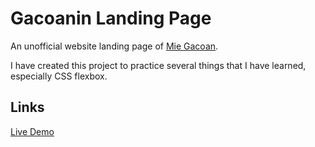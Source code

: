 # Gacoanin Landing Page

An unofficial website landing page of [Mie Gacoan](https://www.instagram.com/mie.gacoan).


I have created this project to practice several things that I have learned, especially CSS flexbox.

## Links
[Live Demo](https://fath-nasrudin.github.io/gacoanin-landing-page/)
